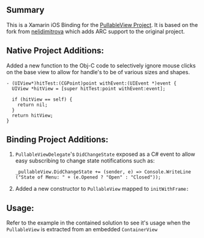 ## Summary

This is a Xamarin iOS Binding for the [PullableView Project](https://github.com/crocodella/PullableView). It is based on the fork from [nelidimitrova](https://github.com/nelidimitrova/PullableView) which adds ARC support to the original project.

## Native Project Additions:

Added a new function to the Obj-C code to selectively ignore mouse clicks on the base view to allow for handle's to be of various sizes and shapes.

    - (UIView*)hitTest:(CGPoint)point withEvent:(UIEvent *)event {
      UIView *hitView = [super hitTest:point withEvent:event];
      
      if (hitView == self) {
        return nil;
      }
      return hitView;
    }

## Binding Project Additions:

1. `PullableViewDelegate`'s `DidChangeState` exposed as a C# event to allow easy subscribing to change state notifications such as:

    `_pullableView.DidChangeState += (sender, e) => Console.WriteLine ("State of Menu: " + (e.Opened ? "Open" : "Closed"));`

2. Added a new constructor to `PullableView` mapped to `initWithFrame:`


## Usage:

Refer to the example in the contained solution to see it's usage when the `PullableView` is extracted from an embedded `ContainerView`